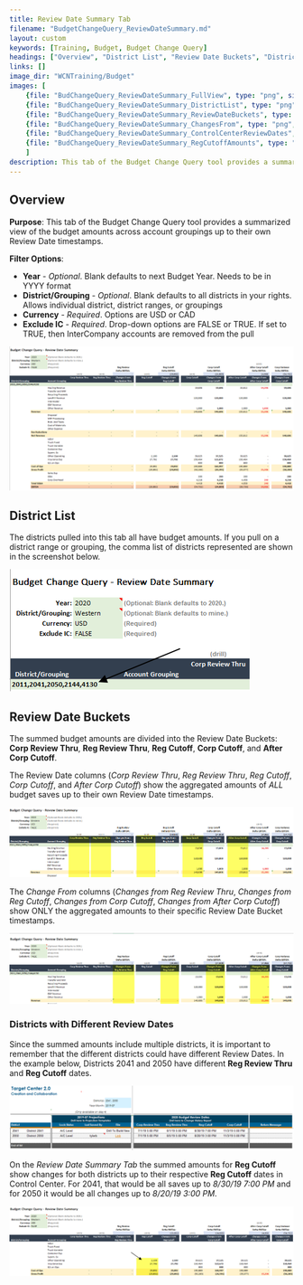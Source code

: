 ```yaml
---
title: Review Date Summary Tab
filename: "BudgetChangeQuery_ReviewDateSummary.md"
layout: custom
keywords: [Training, Budget, Budget Change Query]
headings: ["Overview", "District List", "Review Date Buckets", "Districts with Different Review Dates"]
links: []
image_dir: "WCNTraining/Budget"
images: [
	{file: "BudChangeQuery_ReviewDateSummary_FullView", type: "png", site: "", cat: "", sub: "", report: "", ribbon: "", config: ""}, 
	{file: "BudChangeQuery_ReviewDateSummary_DistrictList", type: "png", site: "", cat: "", sub: "", report: "", ribbon: "", config: ""}, 
	{file: "BudChangeQuery_ReviewDateSummary_ReviewDateBuckets", type: "png", site: "", cat: "", sub: "", report: "", ribbon: "", config: ""}, 
	{file: "BudChangeQuery_ReviewDateSummary_ChangesFrom", type: "png", site: "", cat: "", sub: "", report: "", ribbon: "", config: ""}, 
	{file: "BudChangeQuery_ReviewDateSummary_ControlCenterReviewDates", type: "png", site: "", cat: "", sub: "", report: "", ribbon: "", config: ""}, 
	{file: "BudChangeQuery_ReviewDateSummary_RegCutoffAmounts", type: "png", site: "", cat: "", sub: "", report: "", ribbon: "", config: ""}
	]
description: This tab of the Budget Change Query tool provides a summarized view of the budget amounts across account groupings up to their own Review Date timestamps.
---
```


## Overview

**Purpose**: This tab of the Budget Change Query tool provides a summarized view of the budget amounts across account groupings up to their own Review Date timestamps.

**Filter Options**:

* **Year** - *Optional*. Blank defaults to next Budget Year. Needs to be in YYYY format
* **District/Grouping** - *Optional*. Blank defaults to all districts in your rights. Allows individual district, district ranges, or groupings
* **Currency** - *Required*. Options are USD or CAD
* **Exclude IC** - *Required*. Drop-down options are FALSE or TRUE. If set to TRUE, then InterCompany accounts are removed from the pull

![](/images/WCNTraining/Budget/BudChangeQuery_ReviewDateSummary_FullView.png)

## District List

The districts pulled into this tab all have budget amounts. If you pull on a district range or grouping, the comma list of districts represented are shown in the screenshot below.

![](/images/WCNTraining/Budget/BudChangeQuery_ReviewDateSummary_DistrictList.png)

## Review Date Buckets

The summed budget amounts are divided into the Review Date Buckets: **Corp Review Thru**, **Reg Review Thru**, **Reg Cutoff**, **Corp Cutoff**, and **After Corp Cutoff**.

The Review Date columns (*Corp Review Thru*, *Reg Review Thru*, *Reg Cutoff*, *Corp Cutoff*, and *After Corp Cutoff*) show the aggregated amounts of *ALL* budget saves up to their own Review Date timestamps.

![](/images/WCNTraining/Budget/BudChangeQuery_ReviewDateSummary_ReviewDateBuckets.png)

The *Change From* columns (*Changes from Reg Review Thru*, *Changes from Reg Cutoff*, *Changes from Corp Cutoff*, *Changes from After Corp Cutoff*) show ONLY the aggregated amounts to their specific Review Date Bucket timestamps.

![](/images/WCNTraining/Budget/BudChangeQuery_ReviewDateSummary_ChangesFrom.png)

### Districts with Different Review Dates

Since the summed amounts include multiple districts, it is important to remember that the different districts could have different Review Dates. In the example below, Districts 2041 and 2050 have different **Reg Review Thru** and **Reg Cutoff** dates.

![](/images/WCNTraining/Budget/BudChangeQuery_ReviewDateSummary_ControlCenterReviewDates.png)

On the *Review Date Summary Tab* the summed amounts for **Reg Cutoff** show changes for both districts up to their respective **Reg Cutoff** dates in Control Center. For 2041, that would be all saves up to *8/30/19 7:00 PM* and for 2050 it would be all changes up to *8/20/19 3:00 PM*.

![](/images/WCNTraining/Budget/BudChangeQuery_ReviewDateSummary_RegCutoffAmounts.png)

